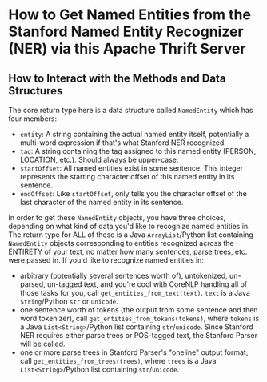 How to Get Named Entities from the Stanford Named Entity Recognizer (NER) via this Apache Thrift Server
=======================================================================================================

## How to Interact with the Methods and Data Structures

The core return type here is a data structure called `NamedEntity` which has four members:

* `entity`: A string containing the actual named entity itself, potentially a multi-word expression if that's what Stanford NER recognized.
* `tag`: A string containing the tag assigned to this named entity (PERSON, LOCATION, etc.).  Should always be upper-case.
* `startOffset`: All named entities exist in some sentence.  This integer represents the starting character offset of this named entity in its sentence.
* `endOffset`: Like `startOffset`, only tells you the character offset of the last character of the named entity in its sentence.

In order to get these `NamedEntity` objects, you have three choices, depending on what kind of data you'd like to recognize named entities in.  The return type for ALL of these is a Java `ArrayList`/Python list containing `NamedEntity` objects corresponding to entities recognized across the ENTIRETY of your text, no matter how many sentences, parse trees, etc. were passed in.  If you'd like to recognize named entities in:

* arbitrary (potentially several sentences worth of), untokenized, un-parsed, un-tagged text, and you're cool with CoreNLP handling all of those tasks for you, call `get_entities_from_text(text)`.  `text` is a Java `String`/Python `str` or `unicode`.
* one sentence worth of tokens (the output from some sentence and then word tokenizer), call `get_entities_from_tokens(tokens)`, where `tokens` is a Java `List<String>`/Python list containing `str`/`unicode`.  Since Stanford NER requires either parse trees or POS-tagged text, the Stanford Parser will be called.
* one or more parse trees in Stanford Parser's "oneline" output format, call `get_entities_from_trees(trees)`, where `trees` is a Java `List<String>`/Python list containing `str`/`unicode`.
